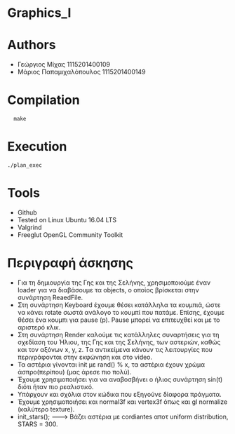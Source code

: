 # Graphics_I

# Authors
- Γεώργιος Μίχας 1115201400109
- Μάριος Παπαμιχαλόπουλος 1115201400149

# Compilation
```
  make
```
# Execution

```
./plan_exec 
```

# Tools
- Github
- Tested on Linux Ubuntu 16.04 LTS
- Valgrind
- Freeglut OpenGL Community Toolkit

# Περιγραφή άσκησης

- Για τη δημιουργία της Γης και της Σελήνης, χρησιμοποιούμε έναν loader για να διαβάσουμε τα objects, ο οποίος βρίσκεται στην συνάρτηση ReaedFile.
- Στη συνάρτηση Keyboard έχουμε θέσει κατάλληλα τα κουμπιά, ώστε να κάνει rotate σωστά ανάλογο το κουμπί που πατάμε. Επίσης, έχουμε θέσει ένα κουμπι για pause (p). Pause μπορεί να επιτευχθεί και με το αριστερό κλικ.
- Στη συνάρτηση Render καλούμε τις κατάλληλες συναρτήσεις για τη σχεδίαση του Ήλιου, της Γης και της Σελήνης, των αστεριών, καθώς και τον αξόνων x, y, z. Tα αντικείμενα κάνουν τις λειτουργίες που περιγράφονται στην εκφώνηση και στο video. 
- Τα αστέρια γίνονται init με rand() % x, τα αστέρια έχουν χρώμα άσπρο(περίπου) (μας άρεσε πιο πολύ).
- Έχουμε χρησιμοποιήσει για να αναβοσβήνει ο ήλιος συνάρτηση sin(t) διότι ήταν πιο ρεαλιστικό.
- Υπάρχουν και σχόλια στον κώδικα που εξηγούνε δίαφορα πράγματα.
- Έχουμε χρησιμοποιήσει και normal3f και vertex3f όπως και gl normalize (καλύτερο texture).
- init_stars();  ---> Βάζει αστέρια με cordiantes αποτ uniform distribution, STARS = 300.